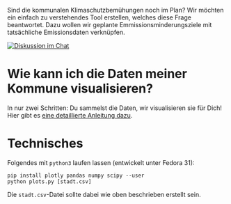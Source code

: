 Sind die kommunalen Klimaschutzbemühungen noch im Plan?
Wir möchten ein einfach zu verstehendes Tool erstellen, welches diese Frage beantwortet.
Dazu wollen wir geplante Emmissionsminderungsziele mit tatsächliche Emissionsdaten verknüpfen.

[![Diskussion im Chat](https://img.shields.io/matrix/klimawatch:matrix.allmende.io?server_fqdn=matrix.allmende.io&label=Diskussion%20im%20Chat&style=for-the-badge)](https://matrix.to/#/#klimawatch:matrix.allmende.io)

# Wie kann ich die Daten meiner Kommune visualisieren?

In nur zwei Schritten: Du sammelst die Daten, wir visualisieren sie für Dich!
Hier gibt es [eine detaillierte Anleitung dazu](https://codeformuenster.org/klimawatch).


# Technisches

Folgendes mit `python3` laufen lassen (entwickelt unter Fedora 31):

```
pip install plotly pandas numpy scipy --user
python plots.py [stadt.csv]
```

Die `stadt.csv`-Datei sollte dabei wie oben beschrieben erstellt sein.
